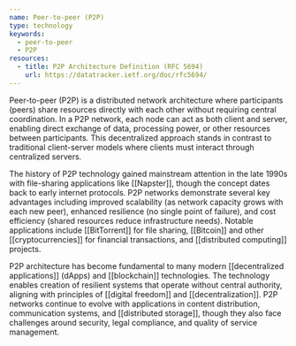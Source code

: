```yaml
---
name: Peer-to-peer (P2P)
type: technology
keywords:
  - peer-to-peer
  - P2P
resources:
  - title: P2P Architecture Definition (RFC 5694)
    url: https://datatracker.ietf.org/doc/rfc5694/
---
```


Peer-to-peer (P2P) is a distributed network architecture where participants (peers) share resources directly with each other without requiring central coordination. In a P2P network, each node can act as both client and server, enabling direct exchange of data, processing power, or other resources between participants. This decentralized approach stands in contrast to traditional client-server models where clients must interact through centralized servers.

The history of P2P technology gained mainstream attention in the late 1990s with file-sharing applications like [[Napster]], though the concept dates back to early internet protocols. P2P networks demonstrate several key advantages including improved scalability (as network capacity grows with each new peer), enhanced resilience (no single point of failure), and cost efficiency (shared resources reduce infrastructure needs). Notable applications include [[BitTorrent]] for file sharing, [[Bitcoin]] and other [[cryptocurrencies]] for financial transactions, and [[distributed computing]] projects.

P2P architecture has become fundamental to many modern [[decentralized applications]] (dApps) and [[blockchain]] technologies. The technology enables creation of resilient systems that operate without central authority, aligning with principles of [[digital freedom]] and [[decentralization]]. P2P networks continue to evolve with applications in content distribution, communication systems, and [[distributed storage]], though they also face challenges around security, legal compliance, and quality of service management.
